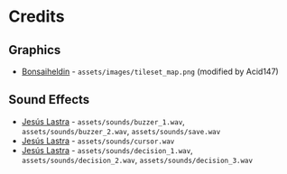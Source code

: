 # Credits

## Graphics

* [Bonsaiheldin](https://opengameart.org/content/grass-tileset-16x16) - ```assets/images/tileset_map.png``` (modified by Acid147)

## Sound Effects

* [Jesús Lastra](https://opengameart.org/content/button-clicks-beeps-99-sounds) - ```assets/sounds/buzzer_1.wav```, ```assets/sounds/buzzer_2.wav```, ```assets/sounds/save.wav```
* [Jesús Lastra](https://opengameart.org/content/gui-sound-effects-3) - ```assets/sounds/cursor.wav```
* [Jesús Lastra](https://opengameart.org/content/retro-game-sounds-volume-1) - ```assets/sounds/decision_1.wav```, ```assets/sounds/decision_2.wav```, ```assets/sounds/decision_3.wav```